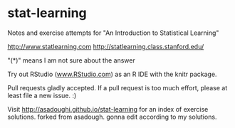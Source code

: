 stat-learning
=============

Notes and exercise attempts for "An Introduction to Statistical Learning"

http://www.statlearning.com
http://statlearning.class.stanford.edu/

"(*)" means I am not sure about the answer

Try out RStudio (www.RStudio.com) as an R IDE with the knitr package.

Pull requests gladly accepted. If a pull request is too much effort, please at least file a new issue. :)

Visit http://asadoughi.github.io/stat-learning for an index of exercise solutions.
forked from asadough. gonna edit according to my solutions.

